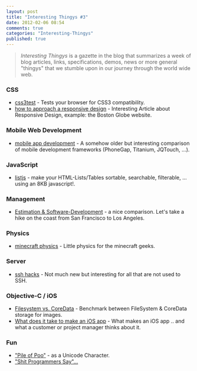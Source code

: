 ```yaml
---
layout: post
title: "Interesting Thingys #3"
date: 2012-02-06 08:54
comments: true
categories: "Interesting-Thingys"
published: true
---
```


> _Interesting Thingys_ is a gazette in the blog that summarizes a week of blog articles, links, specifications, demos, news or more general "thingys" that we stumble upon in our journey through the world wide web.

### CSS
- [css3test](http://css3test.com/) - Tests your browser for CSS3 compatibility.
- [how to approach a responsive design](http://upstatement.com/blog/2012/01/how-to-approach-a-responsive-design/) - Interesting Article about Responsive Design, example: the Boston Globe website.

<!-- more -->

### Mobile Web Development
- [mobile app development](http://dumaslab.com/2011/05/best-mobile-web-html5-framework-for-mobile-app-development/) - A somehow older but interesting comparison of mobile development frameworks (PhoneGap, Titanium, JQTouch, ...).


### JavaScript
- [listjs](http://listjs.com) - make your HTML-Lists/Tables sortable, searchable, filterable, ... using an 8KB javascript!.


### Management
- [Estimation &amp; Software-Development](http://www.quora.com/Engineering-Management/Why-are-software-development-task-estimations-regularly-off-by-a-factor-of-2-3) - a nice comparison. Let's take a hike on the coast from San Francisco to Los Angeles.


### Physics
- [minecraft physics](http://www.wired.com/wiredscience/2012/02/minecraft-physics) - Little physics for the minecraft geeks.


### Server
- [ssh hacks](http://matt.might.net/articles/ssh-hacks/) - Not much new but interesting for all that are not used to SSH.


### Objective-C / iOS
- [Filesystem vs. CoreData](http://biasedbit.com/filesystem-vs-coredata-image-cache/) - Benchmark between FileSystem &amp; CoreData storage for images.
- [What does it take to make an iOS app](http://kentnguyen.com/ios/what-does-it-take-to-make-an-ios-app/) - What makes an iOS app .. and what a customer or project manager thinks about it.


### Fun
- ["Pile of Poo"](http://www.fileformat.info/info/unicode/char/1f4a9/index.htm) - as a Unicode Character.
- ["Shit Programmers Say"...](http://www.youtube.com/watch?feature=player_embedded&v=8WZr6fvtEgk)
